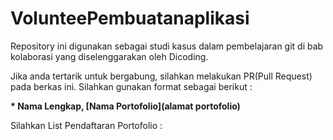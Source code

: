 # VolunteePembuatanaplikasi
Repository ini digunakan sebagai studi kasus dalam pembelajaran git di bab kolaborasi yang diselenggarakan oleh Dicoding.

Jika anda tertarik untuk bergabung, silahkan melakukan PR(Pull Request) pada berkas ini. Silahkan gunakan format sebagai berikut :

**\* Nama Lengkap, [Nama Portofolio](alamat portofolio)**

Silahkan List Pendaftaran Portofolio :


